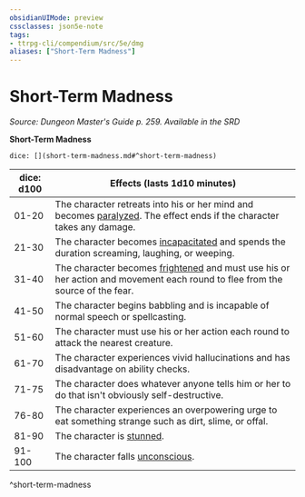 ```yaml
---
obsidianUIMode: preview
cssclasses: json5e-note
tags:
- ttrpg-cli/compendium/src/5e/dmg
aliases: ["Short-Term Madness"]
---
```

# Short-Term Madness
*Source: Dungeon Master's Guide p. 259. Available in the <span title='Systems Reference Document (5.1)'>SRD</span>* 

**Short-Term Madness**

`dice: [](short-term-madness.md#^short-term-madness)`

| dice: d100 | Effects (lasts 1d10 minutes) |
|------------|------------------------------|
| 01-20 | The character retreats into his or her mind and becomes [paralyzed](/CLI/conditions.md#Paralyzed). The effect ends if the character takes any damage. |
| 21-30 | The character becomes [incapacitated](/CLI/conditions.md#Incapacitated) and spends the duration screaming, laughing, or weeping. |
| 31-40 | The character becomes [frightened](/CLI/conditions.md#Frightened) and must use his or her action and movement each round to flee from the source of the fear. |
| 41-50 | The character begins babbling and is incapable of normal speech or spellcasting. |
| 51-60 | The character must use his or her action each round to attack the nearest creature. |
| 61-70 | The character experiences vivid hallucinations and has disadvantage on ability checks. |
| 71-75 | The character does whatever anyone tells him or her to do that isn't obviously self-destructive. |
| 76-80 | The character experiences an overpowering urge to eat something strange such as dirt, slime, or offal. |
| 81-90 | The character is [stunned](/CLI/conditions.md#Stunned). |
| 91-100 | The character falls [unconscious](/CLI/conditions.md#Unconscious). |
^short-term-madness